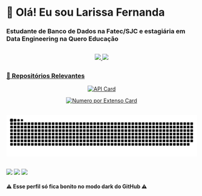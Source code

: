 # 👋 Olá! Eu sou Larissa Fernanda

###  Estudante de Banco de Dados na Fatec/SJC e estagiária em Data Engineering na Quero Educação

##

<div align="center">
  <a href="https://github.com/larissa-fernanda">
  <img height="180em" src="https://github-readme-stats.vercel.app/api?username=larissa-fernanda&show_icons=true&theme=omni&include_all_commits=true&count_private=true"/> 

  <img height="180em" src="https://github-readme-stats.vercel.app/api/top-langs/?username=larissa-fernanda&layout=compact&theme=omni&include_all_commits=true&count_private=true"/>
</div>

<!--##
  
<div style="display: inline_block"><br>
  <img align="center" alt="Lari-Python" height="30" width="40" src="https://raw.githubusercontent.com/devicons/devicon/master/icons/python/python-original.svg">
</div> -->

##
  
### 📂 Repositórios Relevantes
  
<div align="center">
    
[![API Card](https://github-readme-stats.vercel.app/api/pin/?username=pontopython&repo=api-bd1&theme=omni)](https://github.com/pontopython/api-bd1) 
  
[![Numero por Extenso Card](https://github-readme-stats.vercel.app/api/pin/?username=larissa-fernanda&repo=numeros-por-extenso&theme=omni)](https://github.com/larissa-fernanda/numeros-por-extenso)
  
  </div>
  
##
  
  <div align="center">
    
  ![Snake animation](https://github.com/larissa-fernanda/larissa-fernanda/blob/output/github-contribution-grid-snake.svg)
 
</div>

  ##

<div> 
  <a href="https://instagram.com/lari_nanda_" target="_blank"><img src="https://img.shields.io/badge/-Instagram-%23E4405F?style=for-the-badge&logo=instagram&logoColor=white" target="_blank"></a>
 	<a href = "mailto:larireis.contato@gmail.com"><img src="https://img.shields.io/badge/-Gmail-%23333?style=for-the-badge&logo=gmail&logoColor=white" target="_blank"></a>
  <a href="https://www.linkedin.com/in/larissa-reis-693568250" target="_blank"><img src="https://img.shields.io/badge/-LinkedIn-%230077B5?style=for-the-badge&logo=linkedin&logoColor=white" target="_blank"></a> 
</div>

####  ⚠️ Esse perfil só fica bonito no modo dark do GitHub ⚠️
